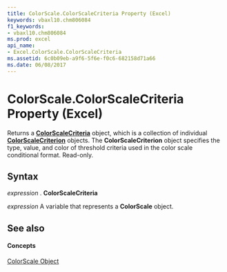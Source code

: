 ```yaml
---
title: ColorScale.ColorScaleCriteria Property (Excel)
keywords: vbaxl10.chm806084
f1_keywords:
- vbaxl10.chm806084
ms.prod: excel
api_name:
- Excel.ColorScale.ColorScaleCriteria
ms.assetid: 6c0b09eb-a9f6-5f6e-f0c6-682158d71a66
ms.date: 06/08/2017
---
```



# ColorScale.ColorScaleCriteria Property (Excel)

Returns a  **[ColorScaleCriteria](colorscalecriteria-object-excel.md)** object, which is a collection of individual **[ColorScaleCriterion](colorscalecriterion-object-excel.md)** objects. The **ColorScaleCriterion** object specifies the type, value, and color of threshold criteria used in the color scale conditional format. Read-only.


## Syntax

 _expression_ . **ColorScaleCriteria**

 _expression_ A variable that represents a **ColorScale** object.


## See also


#### Concepts


[ColorScale Object](colorscale-object-excel.md)

